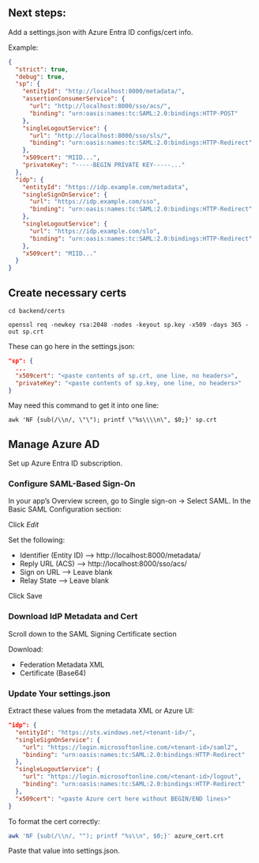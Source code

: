 ## Next steps: 

Add a settings.json with Azure Entra ID configs/cert info.

Example: 

```json
{
  "strict": true,
  "debug": true,
  "sp": {
    "entityId": "http://localhost:8000/metadata/",
    "assertionConsumerService": {
      "url": "http://localhost:8000/sso/acs/",
      "binding": "urn:oasis:names:tc:SAML:2.0:bindings:HTTP-POST"
    },
    "singleLogoutService": {
      "url": "http://localhost:8000/sso/sls/",
      "binding": "urn:oasis:names:tc:SAML:2.0:bindings:HTTP-Redirect"
    },
    "x509cert": "MIID...",
    "privateKey": "-----BEGIN PRIVATE KEY-----..."
  },
  "idp": {
    "entityId": "https://idp.example.com/metadata",
    "singleSignOnService": {
      "url": "https://idp.example.com/sso",
      "binding": "urn:oasis:names:tc:SAML:2.0:bindings:HTTP-Redirect"
    },
    "singleLogoutService": {
      "url": "https://idp.example.com/slo",
      "binding": "urn:oasis:names:tc:SAML:2.0:bindings:HTTP-Redirect"
    },
    "x509cert": "MIID..."
  }
}
```

## Create necessary certs

```mkdir -p backend/certs
cd backend/certs

openssl req -newkey rsa:2048 -nodes -keyout sp.key -x509 -days 365 -out sp.crt
```

These can go here in the settings.json: 
```json
"sp": {
  ...
  "x509cert": "<paste contents of sp.crt, one line, no headers>",
  "privateKey": "<paste contents of sp.key, one line, no headers>"
}
```

May need this command to get it into one line: 

```
awk 'NF {sub(/\\n/, \"\"); printf \"%s\\\\n\", $0;}' sp.crt
```


## Manage Azure AD

Set up Azure Entra ID subscription. 

### Configure SAML-Based Sign-On
In your app’s Overview screen, go to Single sign-on → Select SAML. In the Basic SAML Configuration section:

Click *Edit*

Set the following:
- Identifier (Entity ID) -->	http://localhost:8000/metadata/
- Reply URL (ACS)	--> http://localhost:8000/sso/acs/
- Sign on URL	--> Leave blank
- Relay State	--> Leave blank

Click Save

### Download IdP Metadata and Cert
Scroll down to the SAML Signing Certificate section

Download:
- Federation Metadata XML
- Certificate (Base64)

### Update Your settings.json
Extract these values from the metadata XML or Azure UI:

```json
"idp": {
  "entityId": "https://sts.windows.net/<tenant-id>/",
  "singleSignOnService": {
    "url": "https://login.microsoftonline.com/<tenant-id>/saml2",
    "binding": "urn:oasis:names:tc:SAML:2.0:bindings:HTTP-Redirect"
  },
  "singleLogoutService": {
    "url": "https://login.microsoftonline.com/<tenant-id>/logout",
    "binding": "urn:oasis:names:tc:SAML:2.0:bindings:HTTP-Redirect"
  },
  "x509cert": "<paste Azure cert here without BEGIN/END lines>"
}
```
To format the cert correctly:

```bash
awk 'NF {sub(/\\n/, ""); printf "%s\\n", $0;}' azure_cert.crt
```
Paste that value into settings.json.
